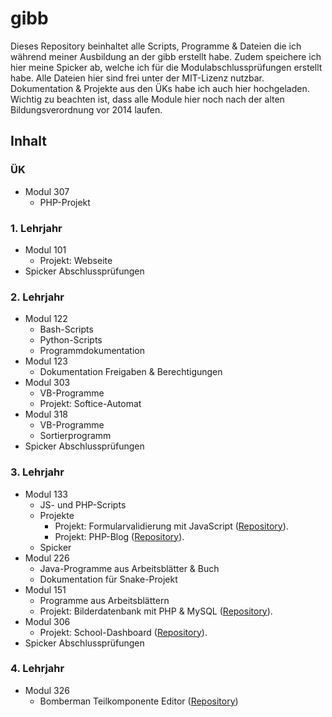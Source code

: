 # gibb
Dieses Repository beinhaltet alle Scripts, Programme & Dateien die ich während meiner Ausbildung an der gibb erstellt habe. Zudem speichere ich hier meine Spicker ab, welche ich für die Modulabschlussprüfungen erstellt habe. Alle Dateien hier sind frei unter der MIT-Lizenz nutzbar. Dokumentation & Projekte aus den ÜKs habe ich auch hier hochgeladen. Wichtig zu beachten ist, dass alle Module hier noch nach der alten Bildungsverordnung vor 2014 laufen. 

## Inhalt
### ÜK
* Modul 307
  * PHP-Projekt

### 1. Lehrjahr
* Modul 101
  * Projekt: Webseite
* Spicker Abschlussprüfungen

### 2. Lehrjahr
* Modul 122
  * Bash-Scripts
  * Python-Scripts
  * Programmdokumentation
* Modul 123
  * Dokumentation Freigaben & Berechtigungen
* Modul 303
  * VB-Programme
  * Projekt: Softice-Automat
* Modul 318
  * VB-Programme
  * Sortierprogramm
* Spicker Abschlussprüfungen

### 3. Lehrjahr
* Modul 133
  * JS- und PHP-Scripts
  * Projekte
    * Projekt: Formularvalidierung mit JavaScript ([Repository](https://github.com/severinkaderli/Modul-133-Formularvalidierung)).
    * Projekt: PHP-Blog ([Repository](https://github.com/severinkaderli/Modul-133-Blog)).
  * Spicker
* Modul 226
  * Java-Programme aus Arbeitsblätter & Buch
  * Dokumentation für Snake-Projekt
* Modul 151
  * Programme aus Arbeitsblättern 
  * Projekt: Bilderdatenbank mit PHP & MySQL ([Repository](https://github.com/severinkaderli/Modul151-Projekt)).
* Modul 306
  * Projekt: School-Dashboard ([Repository](https://github.com/martyschaer/SchoolDashboard)). 
* Spicker Abschlussprüfungen

### 4. Lehrjahr
* Modul 326
  * Bomberman Teilkomponente Editor ([Repository](https://github.com/severinkaderli/Modul-326-Labyrinth-Editor))
